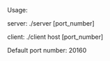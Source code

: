Usage:

server: ./server [port_number]

client: ./client host [port_number]



Default port number: 20160